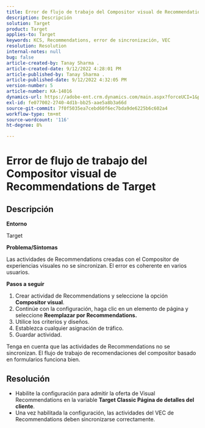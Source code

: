 ```yaml
---
title: Error de flujo de trabajo del Compositor visual de Recommendations de Target
description: Descripción
solution: Target
product: Target
applies-to: Target
keywords: KCS, Recommendations, error de sincronización, VEC
resolution: Resolution
internal-notes: null
bug: false
article-created-by: Tanay Sharma .
article-created-date: 9/12/2022 4:28:01 PM
article-published-by: Tanay Sharma .
article-published-date: 9/12/2022 4:32:05 PM
version-number: 5
article-number: KA-14016
dynamics-url: https://adobe-ent.crm.dynamics.com/main.aspx?forceUCI=1&pagetype=entityrecord&etn=knowledgearticle&id=4bbfbbd8-b732-ed11-9db1-002248086735
exl-id: fe077002-2740-4d1b-bb25-aae5a8b3a66d
source-git-commit: 7f0f5035ea7cebd60f6ec7bda9de6225b6c602a4
workflow-type: tm+mt
source-wordcount: '116'
ht-degree: 8%

---
```


# Error de flujo de trabajo del Compositor visual de Recommendations de Target

## Descripción


<b>Entorno</b>

Target



<b>Problema/Síntomas</b>

Las actividades de Recommendations creadas con el Compositor de experiencias visuales no se sincronizan. El error es coherente en varios usuarios.

<b>Pasos a seguir</b>

1. Crear actividad de Recommendations y seleccione la opción <b>Compositor visual</b>.
2. Continúe con la configuración, haga clic en un elemento de página y seleccione <b>Reemplazar por Recommendations.</b>
3. Utilice los criterios y diseños.
4. Establezca cualquier asignación de tráfico.
5. Guardar actividad.




Tenga en cuenta que las actividades de Recommendations no se sincronizan. El flujo de trabajo de recomendaciones del compositor basado en formularios funciona bien.


## Resolución


- Habilite la configuración para admitir la oferta de Visual Recommendations en la variable <b>Target Classic </b> <b>Página de detalles del cliente</b>.
- Una vez habilitada la configuración, las actividades del VEC de Recommendations deben sincronizarse correctamente.
